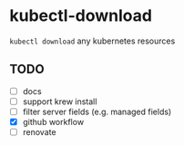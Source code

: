 # kubectl-download

`kubectl download` any kubernetes resources

## TODO

- [ ] docs
- [ ] support krew install
- [ ] filter server fields (e.g. managed fields)
- [x] github workflow
- [ ] renovate
